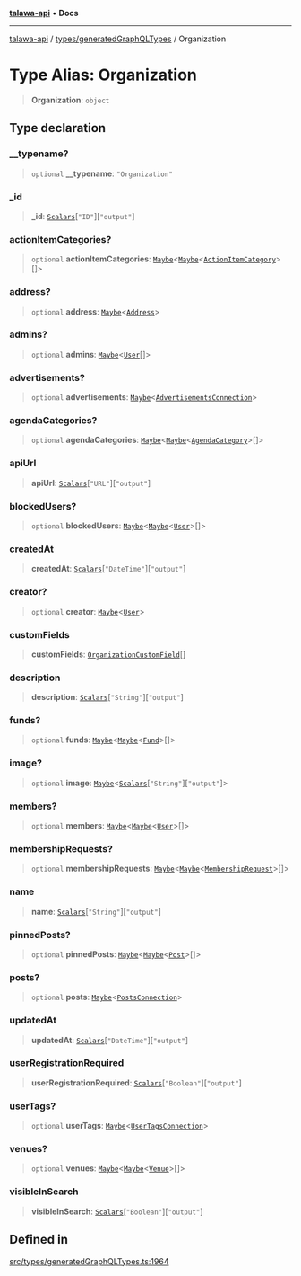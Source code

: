 [**talawa-api**](../../../README.md) • **Docs**

***

[talawa-api](../../../modules.md) / [types/generatedGraphQLTypes](../README.md) / Organization

# Type Alias: Organization

> **Organization**: `object`

## Type declaration

### \_\_typename?

> `optional` **\_\_typename**: `"Organization"`

### \_id

> **\_id**: [`Scalars`](Scalars.md)\[`"ID"`\]\[`"output"`\]

### actionItemCategories?

> `optional` **actionItemCategories**: [`Maybe`](Maybe.md)\<[`Maybe`](Maybe.md)\<[`ActionItemCategory`](ActionItemCategory.md)\>[]\>

### address?

> `optional` **address**: [`Maybe`](Maybe.md)\<[`Address`](Address.md)\>

### admins?

> `optional` **admins**: [`Maybe`](Maybe.md)\<[`User`](User.md)[]\>

### advertisements?

> `optional` **advertisements**: [`Maybe`](Maybe.md)\<[`AdvertisementsConnection`](AdvertisementsConnection.md)\>

### agendaCategories?

> `optional` **agendaCategories**: [`Maybe`](Maybe.md)\<[`Maybe`](Maybe.md)\<[`AgendaCategory`](AgendaCategory.md)\>[]\>

### apiUrl

> **apiUrl**: [`Scalars`](Scalars.md)\[`"URL"`\]\[`"output"`\]

### blockedUsers?

> `optional` **blockedUsers**: [`Maybe`](Maybe.md)\<[`Maybe`](Maybe.md)\<[`User`](User.md)\>[]\>

### createdAt

> **createdAt**: [`Scalars`](Scalars.md)\[`"DateTime"`\]\[`"output"`\]

### creator?

> `optional` **creator**: [`Maybe`](Maybe.md)\<[`User`](User.md)\>

### customFields

> **customFields**: [`OrganizationCustomField`](OrganizationCustomField.md)[]

### description

> **description**: [`Scalars`](Scalars.md)\[`"String"`\]\[`"output"`\]

### funds?

> `optional` **funds**: [`Maybe`](Maybe.md)\<[`Maybe`](Maybe.md)\<[`Fund`](Fund.md)\>[]\>

### image?

> `optional` **image**: [`Maybe`](Maybe.md)\<[`Scalars`](Scalars.md)\[`"String"`\]\[`"output"`\]\>

### members?

> `optional` **members**: [`Maybe`](Maybe.md)\<[`Maybe`](Maybe.md)\<[`User`](User.md)\>[]\>

### membershipRequests?

> `optional` **membershipRequests**: [`Maybe`](Maybe.md)\<[`Maybe`](Maybe.md)\<[`MembershipRequest`](MembershipRequest.md)\>[]\>

### name

> **name**: [`Scalars`](Scalars.md)\[`"String"`\]\[`"output"`\]

### pinnedPosts?

> `optional` **pinnedPosts**: [`Maybe`](Maybe.md)\<[`Maybe`](Maybe.md)\<[`Post`](Post.md)\>[]\>

### posts?

> `optional` **posts**: [`Maybe`](Maybe.md)\<[`PostsConnection`](PostsConnection.md)\>

### updatedAt

> **updatedAt**: [`Scalars`](Scalars.md)\[`"DateTime"`\]\[`"output"`\]

### userRegistrationRequired

> **userRegistrationRequired**: [`Scalars`](Scalars.md)\[`"Boolean"`\]\[`"output"`\]

### userTags?

> `optional` **userTags**: [`Maybe`](Maybe.md)\<[`UserTagsConnection`](UserTagsConnection.md)\>

### venues?

> `optional` **venues**: [`Maybe`](Maybe.md)\<[`Maybe`](Maybe.md)\<[`Venue`](Venue.md)\>[]\>

### visibleInSearch

> **visibleInSearch**: [`Scalars`](Scalars.md)\[`"Boolean"`\]\[`"output"`\]

## Defined in

[src/types/generatedGraphQLTypes.ts:1964](https://github.com/PalisadoesFoundation/talawa-api/blob/3bacbf38707ebd3e3e5f1bc5b4cc7aa3b2adc169/src/types/generatedGraphQLTypes.ts#L1964)
